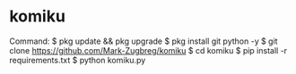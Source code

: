 # komiku
Command:
$ pkg update && pkg upgrade
$ pkg install git python -y
$ git clone https://github.com/Mark-Zugbreg/komiku
$ cd komiku
$ pip install -r requirements.txt
$ python komiku.py
